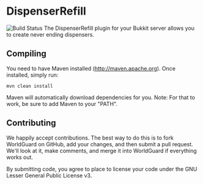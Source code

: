 DispenserRefill
==========
![Build Status](http://build.evil-co.de/job/Dispenser%20Refill%20(Bukkit)/badge/icon)
The DispenserRefill plugin for your Bukkit server allows you to create never ending dispensers.

Compiling
---------

You need to have Maven installed (http://maven.apache.org). Once installed,
simply run:

    mvn clean install
    
Maven will automatically download dependencies for you. Note: For that to work,
be sure to add Maven to your "PATH".

Contributing
------------

We happily accept contributions. The best way to do this is to fork WorldGuard
on GitHub, add your changes, and then submit a pull request. We'll look at it,
make comments, and merge it into WorldGuard if everything works out.

By submitting code, you agree to place to license your code under the 
GNU Lesser General Public License v3.